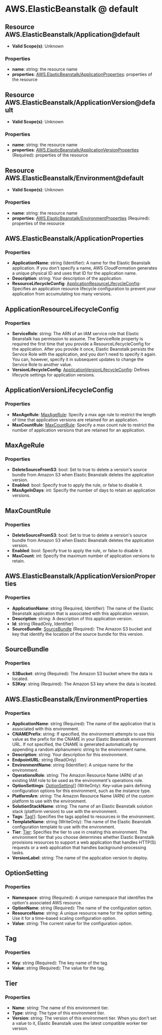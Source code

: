# AWS.ElasticBeanstalk @ default

## Resource AWS.ElasticBeanstalk/Application@default
* **Valid Scope(s)**: Unknown
### Properties
* **name**: string: the resource name
* **properties**: [AWS.ElasticBeanstalk/ApplicationProperties](#awselasticbeanstalkapplicationproperties): properties of the resource

## Resource AWS.ElasticBeanstalk/ApplicationVersion@default
* **Valid Scope(s)**: Unknown
### Properties
* **name**: string: the resource name
* **properties**: [AWS.ElasticBeanstalk/ApplicationVersionProperties](#awselasticbeanstalkapplicationversionproperties) (Required): properties of the resource

## Resource AWS.ElasticBeanstalk/Environment@default
* **Valid Scope(s)**: Unknown
### Properties
* **name**: string: the resource name
* **properties**: [AWS.ElasticBeanstalk/EnvironmentProperties](#awselasticbeanstalkenvironmentproperties) (Required): properties of the resource

## AWS.ElasticBeanstalk/ApplicationProperties
### Properties
* **ApplicationName**: string (Identifier): A name for the Elastic Beanstalk application. If you don't specify a name, AWS CloudFormation generates a unique physical ID and uses that ID for the application name.
* **Description**: string: Your description of the application.
* **ResourceLifecycleConfig**: [ApplicationResourceLifecycleConfig](#applicationresourcelifecycleconfig): Specifies an application resource lifecycle configuration to prevent your application from accumulating too many versions.

## ApplicationResourceLifecycleConfig
### Properties
* **ServiceRole**: string: The ARN of an IAM service role that Elastic Beanstalk has permission to assume. The ServiceRole property is required the first time that you provide a ResourceLifecycleConfig for the application. After you provide it once, Elastic Beanstalk persists the Service Role with the application, and you don't need to specify it again. You can, however, specify it in subsequent updates to change the Service Role to another value.
* **VersionLifecycleConfig**: [ApplicationVersionLifecycleConfig](#applicationversionlifecycleconfig): Defines lifecycle settings for application versions.

## ApplicationVersionLifecycleConfig
### Properties
* **MaxAgeRule**: [MaxAgeRule](#maxagerule): Specify a max age rule to restrict the length of time that application versions are retained for an application.
* **MaxCountRule**: [MaxCountRule](#maxcountrule): Specify a max count rule to restrict the number of application versions that are retained for an application.

## MaxAgeRule
### Properties
* **DeleteSourceFromS3**: bool: Set to true to delete a version's source bundle from Amazon S3 when Elastic Beanstalk deletes the application version.
* **Enabled**: bool: Specify true to apply the rule, or false to disable it.
* **MaxAgeInDays**: int: Specify the number of days to retain an application versions.

## MaxCountRule
### Properties
* **DeleteSourceFromS3**: bool: Set to true to delete a version's source bundle from Amazon S3 when Elastic Beanstalk deletes the application version.
* **Enabled**: bool: Specify true to apply the rule, or false to disable it.
* **MaxCount**: int: Specify the maximum number of application versions to retain.

## AWS.ElasticBeanstalk/ApplicationVersionProperties
### Properties
* **ApplicationName**: string (Required, Identifier): The name of the Elastic Beanstalk application that is associated with this application version. 
* **Description**: string: A description of this application version.
* **Id**: string (ReadOnly, Identifier)
* **SourceBundle**: [SourceBundle](#sourcebundle) (Required): The Amazon S3 bucket and key that identify the location of the source bundle for this version. 

## SourceBundle
### Properties
* **S3Bucket**: string (Required): The Amazon S3 bucket where the data is located.
* **S3Key**: string (Required): The Amazon S3 key where the data is located.

## AWS.ElasticBeanstalk/EnvironmentProperties
### Properties
* **ApplicationName**: string (Required): The name of the application that is associated with this environment.
* **CNAMEPrefix**: string: If specified, the environment attempts to use this value as the prefix for the CNAME in your Elastic Beanstalk environment URL. If not specified, the CNAME is generated automatically by appending a random alphanumeric string to the environment name.
* **Description**: string: Your description for this environment.
* **EndpointURL**: string (ReadOnly)
* **EnvironmentName**: string (Identifier): A unique name for the environment.
* **OperationsRole**: string: The Amazon Resource Name (ARN) of an existing IAM role to be used as the environment's operations role.
* **OptionSettings**: [OptionSetting](#optionsetting)[] (WriteOnly): Key-value pairs defining configuration options for this environment, such as the instance type.
* **PlatformArn**: string: The Amazon Resource Name (ARN) of the custom platform to use with the environment.
* **SolutionStackName**: string: The name of an Elastic Beanstalk solution stack (platform version) to use with the environment.
* **Tags**: [Tag](#tag)[]: Specifies the tags applied to resources in the environment.
* **TemplateName**: string (WriteOnly): The name of the Elastic Beanstalk configuration template to use with the environment.
* **Tier**: [Tier](#tier): Specifies the tier to use in creating this environment. The environment tier that you choose determines whether Elastic Beanstalk provisions resources to support a web application that handles HTTP(S) requests or a web application that handles background-processing tasks.
* **VersionLabel**: string: The name of the application version to deploy.

## OptionSetting
### Properties
* **Namespace**: string (Required): A unique namespace that identifies the option's associated AWS resource.
* **OptionName**: string (Required): The name of the configuration option.
* **ResourceName**: string: A unique resource name for the option setting. Use it for a time–based scaling configuration option.
* **Value**: string: The current value for the configuration option.

## Tag
### Properties
* **Key**: string (Required): The key name of the tag.
* **Value**: string (Required): The value for the tag.

## Tier
### Properties
* **Name**: string: The name of this environment tier.
* **Type**: string: The type of this environment tier.
* **Version**: string: The version of this environment tier. When you don't set a value to it, Elastic Beanstalk uses the latest compatible worker tier version.

